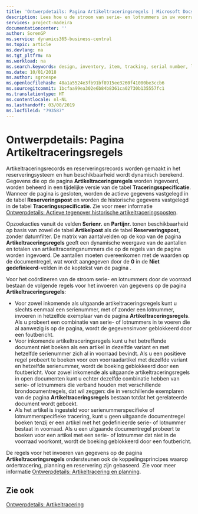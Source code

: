 ```yaml
---
title: 'Ontwerpdetails: Pagina Artikeltraceringsregels | Microsoft Docs'
description: Lees hoe u de stroom van serie- en lotnummers in uw voorraad beheert.
services: project-madeira
documentationcenter: ''
author: SorenGP
ms.service: dynamics365-business-central
ms.topic: article
ms.devlang: na
ms.tgt_pltfrm: na
ms.workload: na
ms.search.keywords: design, inventory, item, tracking, serial number, lot number
ms.date: 10/01/2018
ms.author: sgroespe
ms.openlocfilehash: 48a1a5524e3fb91bf8915ee3260f41080be3ccb6
ms.sourcegitcommit: 1bcfaa99ea302e6b84b8361ca02730b135557fc1
ms.translationtype: HT
ms.contentlocale: nl-NL
ms.lasthandoff: 03/08/2019
ms.locfileid: "793587"
---
```

# <a name="design-details-item-tracking-lines-page"></a>Ontwerpdetails: Pagina Artikeltraceringsregels
Artikeltraceringsrecords en reserveringsrecords worden gemaakt in het reserveringsysteem en hun beschikbaarheid wordt dynamisch berekend. Gegevens die op de pagina **Artikeltraceringsregels** worden ingevoerd, worden beheerd in een tijdelijke versie van de tabel **Traceringsspecificatie**. Wanneer de pagina is gesloten, worden de actieve gegevens vastgelegd in de tabel **Reserveringspost** en worden de historische gegevens vastgelegd in de tabel **Traceringsspecificatie**. Zie voor meer informatie [Ontwerpdetails: Actieve tegenover historische artikeltraceringsposten](design-details-active-versus-historic-item-tracking-entries.md).  
  
Opzoekacties vanuit de velden **Serienr.** en **Partijnr.** tonen beschikbaarheid op basis van zowel de tabel **Artikelpost** als de tabel **Reserveringspost**, zonder datumfilter. De matrix van aantalvelden op de kop van de pagina **Artikeltraceringsregels** geeft een dynamische weergave van de aantallen en totalen van artikeltraceringsnummers die op de regels van de pagina worden ingevoerd. De aantallen moeten overeenkomen met de waarden op de documentregel, wat wordt aangegeven door de **0** in de **Niet gedefinieerd**-velden in de koptekst van de pagina .  
  
Voor het coördineren van de stroom serie- en lotnummers door de voorraad bestaan de volgende regels voor het invoeren van gegevens op de pagina **Artikeltraceringsregels**:  
  
* Voor zowel inkomende als uitgaande artikeltraceringsregels kunt u slechts eenmaal een serienummer, met of zonder een lotnummer, invoeren in hetzelfde exemplaar van de pagina **Artikeltraceringsregels**. Als u probeert een combinatie van serie- of lotnummers in te voeren die al aanwezig is op de pagina, wordt de gegevensinvoer geblokkeerd door een foutbericht.  
* Voor inkomende artikeltraceringsregels kunt u het betreffende document niet boeken als een artikel in dezelfde variant en met hetzelfde serienummer zich al in voorraad bevindt. Als u een positieve regel probeert te boeken voor een voorraadartikel met dezelfde variant en hetzelfde serienummer, wordt de boeking geblokkeerd door een foutbericht. Voor zowel inkomende als uitgaande artikeltraceringsregels in open documenten kunt u echter dezelfde combinatie hebben van serie- of lotnummers die verband houden met verschillende brondocumentregels, dat wil zeggen: die in verschillende exemplaren van de pagina **Artikeltraceringsregels** bestaan totdat het gerelateerde document wordt geboekt.  
* Als het artikel is ingesteld voor serienummerspecifieke of lotnummerspecifieke tracering, kunt u geen uitgaande documentregel boeken tenzij er een artikel met het gedefinieerde serie- of lotnummer bestaat in voorraad. Als u een uitgaande documentregel probeert te boeken voor een artikel met een serie- of lotnummer dat niet in de voorraad voorkomt, wordt de boeking geblokkeerd door een foutbericht.  
  
De regels voor het invoeren van gegevens op de pagina **Artikeltraceringsregels** ondersteunen ook de koppelingsprincipes waarop ordertracering, planning en reservering zijn gebaseerd. Zie voor meer informatie [Ontwerpdetails: Artikeltracering en planning](design-details-item-tracking-and-planning.md).  
  
## <a name="see-also"></a>Zie ook  
[Ontwerpdetails: Artikeltracering](design-details-item-tracking.md)